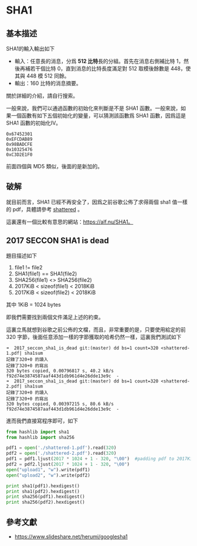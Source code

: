 # SHA1

## 基本描述

SHA1的輸入輸出如下

- 輸入：任意長的消息，分爲 **512 比特**長的分組。首先在消息右側補比特 1，然後再補若干個比特 0，直到消息的比特長度滿足對 512 取模後餘數是 448，使其與 448 模 512 同餘。
- 輸出：160 比特的消息摘要。

關於詳細的介紹，請自行搜索。

一般來說，我們可以通過函數的初始化來判斷是不是 SHA1 函數。一般來說，如果一個函數有如下五個初始化的變量，可以猜測該函數爲 SHA1 函數，因爲這是 SHA1 函數的初始化IV。

```
0x67452301
0xEFCDAB89
0x98BADCFE
0x10325476
0xC3D2E1F0
```

前面四個與 MD5 類似，後面的是新加的。

## 破解

就目前而言，SHA1 已經不再安全了，因爲之前谷歌公佈了求得兩個 sha1 值一樣的 pdf，具體請參考 [shattered](https://shattered.io/) 。

這裏還有一個比較有意思的網站：https://alf.nu/SHA1。

## 2017 SECCON SHA1 is dead

題目描述如下

1. file1 != file2
2. SHA1(file1) == SHA1(file2)
3. SHA256(file1) <> SHA256(file2)
4. 2017KiB < sizeof(file1) < 2018KiB
5. 2017KiB < sizeof(file2) < 2018KiB

其中 1KiB = 1024 bytes

即我們需要找到兩個文件滿足上述的約束。

這裏立馬就想到谷歌之前公佈的文檔，而且，非常重要的是，只要使用給定的前 320 字節，後面任意添加一樣的字節獲取的哈希仍然一樣，這裏我們測試如下

```shell
➜  2017_seccon_sha1_is_dead git:(master) dd bs=1 count=320 <shattered-1.pdf| sha1sum
記錄了320+0 的讀入
記錄了320+0 的寫出
320 bytes copied, 0.00796817 s, 40.2 kB/s
f92d74e3874587aaf443d1db961d4e26dde13e9c  -
➜  2017_seccon_sha1_is_dead git:(master) dd bs=1 count=320 <shattered-2.pdf| sha1sum
記錄了320+0 的讀入
記錄了320+0 的寫出
320 bytes copied, 0.00397215 s, 80.6 kB/s
f92d74e3874587aaf443d1db961d4e26dde13e9c  -
```

 進而我們直接寫程序即可，如下

```python
from hashlib import sha1
from hashlib import sha256

pdf1 = open('./shattered-1.pdf').read(320)
pdf2 = open('./shattered-2.pdf').read(320)
pdf1 = pdf1.ljust(2017 * 1024 + 1 - 320, "\00")  #padding pdf to 2017Kib + 1
pdf2 = pdf2.ljust(2017 * 1024 + 1 - 320, "\00")
open("upload1", "w").write(pdf1)
open("upload2", "w").write(pdf2)

print sha1(pdf1).hexdigest()
print sha1(pdf2).hexdigest()
print sha256(pdf1).hexdigest()
print sha256(pdf2).hexdigest()
```

## 參考文獻

- https://www.slideshare.net/herumi/googlesha1



